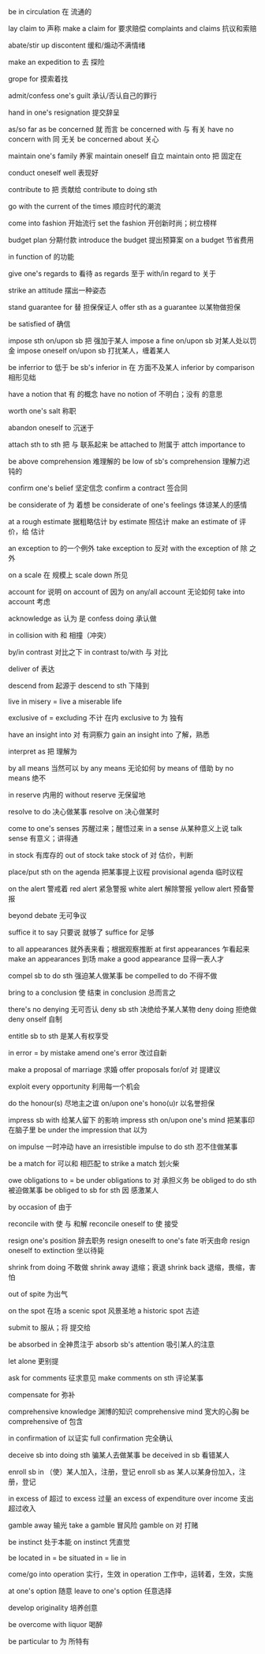 be in circulation 在 流通的

lay claim to 声称
make a claim for 要求赔偿
complaints and claims 抗议和索赔

abate/stir up discontent 缓和/煽动不满情绪

make an expedition to 去 探险

grope for 摸索着找

admit/confess one's guilt 承认/否认自己的罪行

hand in one's resignation 提交辞呈

as/so far as be concerned  就 而言
be concerned with 与 有关
have no concern with 同 无关
be concerned about 关心

maintain one's family 养家
maintain oneself 自立
maintain onto 把 固定在

conduct oneself well 表现好

contribute to 把 贡献给
contribute to doing sth

go with the current of the times 顺应时代的潮流

come into fashion 开始流行
set the fashion 开创新时尚；树立榜样

budget plan 分期付款
introduce the budget 提出预算案 
on a budget 节省费用

in function of  的功能

give one's regards to 看待
as regards 至于
with/in regard to 关于

strike an attitude 摆出一种姿态

stand guarantee for 替 担保保证人
offer sth as a guarantee 以某物做担保

be satisfied of 确信

impose sth on/upon sb 把 强加于某人
impose a fine on/upon sb 对某人处以罚金
impose oneself on/upon sb 打扰某人，缠着某人

be inferrior to 低于
be sb's inferior in 在 方面不及某人
inferior by comparison 相形见绌

have a notion that 有 的概念
have no notion of 不明白；没有 的意思

worth one's salt 称职

abandon oneself to 沉迷于

attach sth to sth 把 与 联系起来
be attached to 附属于
attch importance to 

be above comprehension 难理解的
be low of sb's comprehension 理解力迟钝的

confirm one's belief 坚定信念
confirm a contract 签合同

be considerate of 为 着想
be considerate of one's feelings 体谅某人的感情

at a rough estimate 据粗略估计
by estimate 照估计
make an estimate of 评价，给 估计

an exception to 的一个例外
take exception to 反对
with the exception of 除 之外

on a scale 在 规模上
scale down  所见

account for 说明
on account of 因为
on any/all account 无论如何
take into account 考虑

acknowledge as 认为 是
confess doing 承认做

in collision with 和 相撞（冲突）

by/in contrast 对比之下
in contrast to/with 与 对比

deliver of 表达

descend from 起源于
descend to sth 下降到

live in misery = live a miserable life

exclusive of = excluding 不计 在内
exclusive to 为 独有

have an insight into 对 有洞察力
gain an insight into 了解，熟悉

interpret as 把 理解为

by all means 当然可以
by any means 无论如何
by means of 借助
by no means 绝不

in reserve 内用的
without reserve 无保留地

resolve to do 决心做某事
resolve on 决心做某时

come to one's senses 苏醒过来；醒悟过来
in a sense 从某种意义上说
talk sense 有意义；讲得通

in stock 有库存的
out of stock 
take stock of 对 估价，判断

place/put sth on the agenda 把某事提上议程
provisional agenda 临时议程

on the alert 警戒着
red alert 紧急警报
white alert 解除警报
yellow alert 预备警报

beyond debate 无可争议

suffice it to say 只要说 就够了
suffice for 足够

to all appearances 就外表来看；根据观察推断
at first appearances 乍看起来
make an appearances 到场
make a good appearance 显得一表人才

compel sb to do sth 强迫某人做某事
be compelled to do 不得不做

bring to a conclusion 使 结束
in conclusion 总而言之

there's no denying 无可否认
deny sb sth 决绝给予某人某物
deny doing 拒绝做
deny onself 自制

entitle sb to sth 是某人有权享受

in error = by mistake
amend one's error 改过自新

make a proposal of marriage 求婚
offer proposals for/of 对 提建议

exploit every opportunity 利用每一个机会

do the honour(s) 尽地主之谊
on/upon one's hono(u)r 以名誉担保

impress sb with 给某人留下 的影响
impress sth on/upon one's mind 把某事印在脑子里
be under the impression that 以为

on impulse 一时冲动
have an irresistible impulse to do sth 忍不住做某事

be a match for 可以和 相匹配
to strike a match 划火柴

owe obligations to = be under obligations to 对 承担义务
be obliged to do sth 被迫做某事
be obliged to sb for sth 因 感激某人

by occasion of 由于

reconcile with 使 与 和解
reconcile oneself to 使 接受

resign one's position 辞去职务
resign oneselft to one's fate 听天由命
resign oneself to extinction 坐以待毙

shrink from doing 不敢做
shrink away 退缩；衰退
shrink back 退缩，畏缩，害怕

out of spite 为出气

on the spot 在场
a scenic spot 风景圣地
a historic spot 古迹

submit to 服从；将 提交给

be absorbed in 全神贯注于
absorb sb's attention 吸引某人的注意

let alone 更别提

ask for comments 征求意见
make comments on sth 评论某事

compensate for 弥补

comprehensive knowledge 渊博的知识
comprehensive mind 宽大的心胸
be comprehensive of 包含

in confirmation of 以证实
full confirmation 完全确认

deceive sb into doing sth 骗某人去做某事
be deceived in sb 看错某人

enroll sb in （使）某人加入，注册，登记
enroll sb as 某人以某身份加入，注册，登记

in excess of 超过
to excess 过量
an excess of expenditure over income 支出超过收入

gamble away 输光
take a gamble 冒风险
gamble on 对 打赌

be instinct 处于本能
on instinct 凭直觉

be located in = be situated in = lie in

come/go into operation 实行，生效
in operation 工作中，运转着，生效，实施

at one's option 随意
leave to one's option 任意选择

develop originality 培养创意

be overcome with liquor 喝醉

be particular to 为 所特有

